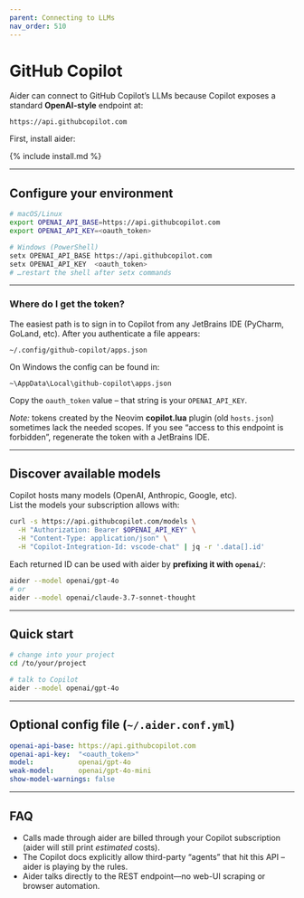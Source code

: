 ```yaml
---
parent: Connecting to LLMs
nav_order: 510
---
```


# GitHub Copilot

Aider can connect to GitHub Copilot’s LLMs because Copilot exposes a standard **OpenAI-style**
endpoint at:

```
https://api.githubcopilot.com
```

First, install aider:

{% include install.md %}

---

## Configure your environment

```bash
# macOS/Linux
export OPENAI_API_BASE=https://api.githubcopilot.com
export OPENAI_API_KEY=<oauth_token>

# Windows (PowerShell)
setx OPENAI_API_BASE https://api.githubcopilot.com
setx OPENAI_API_KEY  <oauth_token>
# …restart the shell after setx commands
```

---

### Where do I get the token?
The easiest path is to sign in to Copilot from any JetBrains IDE (PyCharm, GoLand, etc).
After you authenticate a file appears:

```
~/.config/github-copilot/apps.json
```

On Windows the config can be found in:

```
~\AppData\Local\github-copilot\apps.json
```

Copy the `oauth_token` value – that string is your `OPENAI_API_KEY`.

*Note:* tokens created by the Neovim **copilot.lua** plugin (old `hosts.json`) sometimes lack the
needed scopes. If you see “access to this endpoint is forbidden”, regenerate the token with a
JetBrains IDE.

---

## Discover available models

Copilot hosts many models (OpenAI, Anthropic, Google, etc).  
List the models your subscription allows with:

```bash
curl -s https://api.githubcopilot.com/models \
  -H "Authorization: Bearer $OPENAI_API_KEY" \
  -H "Content-Type: application/json" \
  -H "Copilot-Integration-Id: vscode-chat" | jq -r '.data[].id'
```

Each returned ID can be used with aider by **prefixing it with `openai/`**:

```bash
aider --model openai/gpt-4o
# or
aider --model openai/claude-3.7-sonnet-thought
```

---

## Quick start

```bash
# change into your project
cd /to/your/project

# talk to Copilot
aider --model openai/gpt-4o
```

---

## Optional config file (`~/.aider.conf.yml`)

```yaml
openai-api-base: https://api.githubcopilot.com
openai-api-key:  "<oauth_token>"
model:           openai/gpt-4o
weak-model:      openai/gpt-4o-mini
show-model-warnings: false
```

---

## FAQ

* Calls made through aider are billed through your Copilot subscription  
  (aider will still print *estimated* costs).
* The Copilot docs explicitly allow third-party “agents” that hit this API – aider is playing by
  the rules.
* Aider talks directly to the REST endpoint—no web-UI scraping or browser automation.

